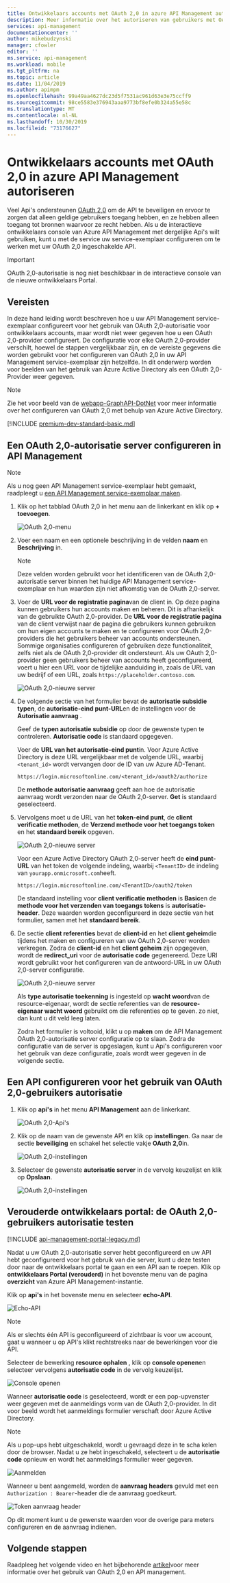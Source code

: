```yaml
---
title: Ontwikkelaars accounts met OAuth 2,0 in azure API Management autoriseren | Microsoft Docs
description: Meer informatie over het autoriseren van gebruikers met OAuth 2,0 in API Management.
services: api-management
documentationcenter: ''
author: mikebudzynski
manager: cfowler
editor: ''
ms.service: api-management
ms.workload: mobile
ms.tgt_pltfrm: na
ms.topic: article
ms.date: 11/04/2019
ms.author: apimpm
ms.openlocfilehash: 99a49aa4627dc23d5f7531ac961d63e3e75ccff9
ms.sourcegitcommit: 98ce5583e376943aaa9773bf8efe0b324a55e58c
ms.translationtype: MT
ms.contentlocale: nl-NL
ms.lasthandoff: 10/30/2019
ms.locfileid: "73176627"
---
```

# <a name="how-to-authorize-developer-accounts-using-oauth-20-in-azure-api-management"></a>Ontwikkelaars accounts met OAuth 2,0 in azure API Management autoriseren

Veel Api's ondersteunen [OAuth 2,0](https://oauth.net/2/) om de API te beveiligen en ervoor te zorgen dat alleen geldige gebruikers toegang hebben, en ze hebben alleen toegang tot bronnen waarvoor ze recht hebben. Als u de interactieve ontwikkelaars console van Azure API Management met dergelijke Api's wilt gebruiken, kunt u met de service uw service-exemplaar configureren om te werken met uw OAuth 2,0 ingeschakelde API.

> [!IMPORTANT]
> OAuth 2,0-autorisatie is nog niet beschikbaar in de interactieve console van de nieuwe ontwikkelaars Portal.

## <a name="prerequisites"> </a>Vereisten

In deze hand leiding wordt beschreven hoe u uw API Management service-exemplaar configureert voor het gebruik van OAuth 2,0-autorisatie voor ontwikkelaars accounts, maar wordt niet weer gegeven hoe u een OAuth 2,0-provider configureert. De configuratie voor elke OAuth 2,0-provider verschilt, hoewel de stappen vergelijkbaar zijn, en de vereiste gegevens die worden gebruikt voor het configureren van OAuth 2,0 in uw API Management service-exemplaar zijn hetzelfde. In dit onderwerp worden voor beelden van het gebruik van Azure Active Directory als een OAuth 2,0-Provider weer gegeven.

> [!NOTE]
> Zie het voor beeld van de [webapp-GraphAPI-DotNet][WebApp-GraphAPI-DotNet] voor meer informatie over het configureren van OAuth 2,0 met behulp van Azure Active Directory.

[!INCLUDE [premium-dev-standard-basic.md](../../includes/api-management-availability-premium-dev-standard-basic.md)]

## <a name="step1"> </a>Een OAuth 2,0-autorisatie server configureren in API Management

> [!NOTE]
> Als u nog geen API Management service-exemplaar hebt gemaakt, raadpleegt u [een API Management service-exemplaar maken][Create an API Management service instance].

1. Klik op het tabblad OAuth 2,0 in het menu aan de linkerkant en klik op **+ toevoegen**.

    ![OAuth 2,0-menu](./media/api-management-howto-oauth2/oauth-01.png)

2. Voer een naam en een optionele beschrijving in de velden **naam** en **Beschrijving** in.

    > [!NOTE]
    > Deze velden worden gebruikt voor het identificeren van de OAuth 2,0-autorisatie server binnen het huidige API Management service-exemplaar en hun waarden zijn niet afkomstig van de OAuth 2,0-server.

3. Voer de **URL voor de registratie pagina**van de client in. Op deze pagina kunnen gebruikers hun accounts maken en beheren. Dit is afhankelijk van de gebruikte OAuth 2,0-provider. De **URL voor de registratie pagina** van de client verwijst naar de pagina die gebruikers kunnen gebruiken om hun eigen accounts te maken en te configureren voor OAuth 2,0-providers die het gebruikers beheer van accounts ondersteunen. Sommige organisaties configureren of gebruiken deze functionaliteit, zelfs niet als de OAuth 2,0-provider dit ondersteunt. Als uw OAuth 2,0-provider geen gebruikers beheer van accounts heeft geconfigureerd, voert u hier een URL voor de tijdelijke aanduiding in, zoals de URL van uw bedrijf of een URL, zoals `https://placeholder.contoso.com`.

    ![OAuth 2,0-nieuwe server](./media/api-management-howto-oauth2/oauth-02.png)

4. De volgende sectie van het formulier bevat de **autorisatie subsidie typen**, de **autorisatie-eind punt-URL**en de instellingen voor de **Autorisatie aanvraag** .

    Geef de **typen autorisatie subsidie** op door de gewenste typen te controleren. **Autorisatie code** is standaard opgegeven.

    Voer de **URL van het autorisatie-eind punt**in. Voor Azure Active Directory is deze URL vergelijkbaar met de volgende URL, waarbij `<tenant_id>` wordt vervangen door de ID van uw Azure AD-Tenant.

    `https://login.microsoftonline.com/<tenant_id>/oauth2/authorize`

    De **methode autorisatie aanvraag** geeft aan hoe de autorisatie aanvraag wordt verzonden naar de OAuth 2,0-server. **Get** is standaard geselecteerd.

5. Vervolgens moet u de URL van het **token-eind punt**, de **client verificatie methoden**, de **Verzend methode voor het toegangs token** en het **standaard bereik** opgeven.

    ![OAuth 2,0-nieuwe server](./media/api-management-howto-oauth2/oauth-03.png)

    Voor een Azure Active Directory OAuth 2,0-server heeft de **eind punt-URL** van het token de volgende indeling, waarbij `<TenantID>` de indeling van `yourapp.onmicrosoft.com`heeft.

    `https://login.microsoftonline.com/<TenantID>/oauth2/token`

    De standaard instelling voor **client verificatie methoden** is **Basic**en de **methode voor het verzenden van toegangs tokens** is **autorisatie-header**. Deze waarden worden geconfigureerd in deze sectie van het formulier, samen met het **standaard bereik**.

6. De sectie **client referenties** bevat de **client-id** en het **client geheim**die tijdens het maken en configureren van uw OAuth 2,0-server worden verkregen. Zodra de **client-id** en het **client geheim** zijn opgegeven, wordt de **redirect_uri** voor de **autorisatie code** gegenereerd. Deze URI wordt gebruikt voor het configureren van de antwoord-URL in uw OAuth 2,0-server configuratie.

    ![OAuth 2,0-nieuwe server](./media/api-management-howto-oauth2/oauth-04.png)

    Als **type autorisatie toekenning** is ingesteld op **wacht woord**van de resource-eigenaar, wordt de sectie referenties van de **resource-eigenaar wacht woord** gebruikt om die referenties op te geven. zo niet, dan kunt u dit veld leeg laten.

    Zodra het formulier is voltooid, klikt u op **maken** om de API Management OAuth 2,0-autorisatie server configuratie op te slaan. Zodra de configuratie van de server is opgeslagen, kunt u Api's configureren voor het gebruik van deze configuratie, zoals wordt weer gegeven in de volgende sectie.

## <a name="step2"> </a>Een API configureren voor het gebruik van OAuth 2,0-gebruikers autorisatie

1. Klik op **api's** in het menu **API Management** aan de linkerkant.

    ![OAuth 2,0-Api's](./media/api-management-howto-oauth2/oauth-05.png)

2. Klik op de naam van de gewenste API en klik op **instellingen**. Ga naar de sectie **beveiliging** en schakel het selectie vakje **OAuth 2,0**in.

    ![OAuth 2,0-instellingen](./media/api-management-howto-oauth2/oauth-06.png)

3. Selecteer de gewenste **autorisatie server** in de vervolg keuzelijst en klik op **Opslaan**.

    ![OAuth 2,0-instellingen](./media/api-management-howto-oauth2/oauth-07.png)

## <a name="step3"> </a>Verouderde ontwikkelaars portal: de OAuth 2,0-gebruikers autorisatie testen

[!INCLUDE [api-management-portal-legacy.md](../../includes/api-management-portal-legacy.md)]

Nadat u uw OAuth 2,0-autorisatie server hebt geconfigureerd en uw API hebt geconfigureerd voor het gebruik van die server, kunt u deze testen door naar de ontwikkelaars portal te gaan en een API aan te roepen. Klik op **ontwikkelaars Portal (verouderd)** in het bovenste menu van de pagina **overzicht** van Azure API Management-instantie.

Klik op **api's** in het bovenste menu en selecteer **echo-API**.

![Echo-API][api-management-apis-echo-api]

> [!NOTE]
> Als er slechts één API is geconfigureerd of zichtbaar is voor uw account, gaat u wanneer u op API's klikt rechtstreeks naar de bewerkingen voor die API.

Selecteer de bewerking **resource ophalen** , klik op **console openen**en selecteer vervolgens **autorisatie code** in de vervolg keuzelijst.

![Console openen][api-management-open-console]

Wanneer **autorisatie code** is geselecteerd, wordt er een pop-upvenster weer gegeven met de aanmeldings vorm van de OAuth 2,0-provider. In dit voor beeld wordt het aanmeldings formulier verschaft door Azure Active Directory.

> [!NOTE]
> Als u pop-ups hebt uitgeschakeld, wordt u gevraagd deze in te scha kelen door de browser. Nadat u ze hebt ingeschakeld, selecteert u de **autorisatie code** opnieuw en wordt het aanmeldings formulier weer gegeven.

![Aanmelden][api-management-oauth2-signin]

Wanneer u bent aangemeld, worden de **aanvraag headers** gevuld met een `Authorization : Bearer`-header die de aanvraag goedkeurt.

![Token aanvraag header][api-management-request-header-token]

Op dit moment kunt u de gewenste waarden voor de overige para meters configureren en de aanvraag indienen.

## <a name="next-steps"></a>Volgende stappen

Raadpleeg het volgende video en het bijbehorende [artikel](api-management-howto-protect-backend-with-aad.md)voor meer informatie over het gebruik van OAuth 2,0 en API management.

[api-management-oauth2-signin]: ./media/api-management-howto-oauth2/api-management-oauth2-signin.png
[api-management-request-header-token]: ./media/api-management-howto-oauth2/api-management-request-header-token.png
[api-management-open-console]: ./media/api-management-howto-oauth2/api-management-open-console.png
[api-management-apis-echo-api]: ./media/api-management-howto-oauth2/api-management-apis-echo-api.png

[How to add operations to an API]: api-management-howto-add-operations.md
[How to add and publish a product]: api-management-howto-add-products.md
[Monitoring and analytics]: api-management-monitoring.md
[Add APIs to a product]: api-management-howto-add-products.md#add-apis
[Publish a product]: api-management-howto-add-products.md#publish-product
[Get started with Azure API Management]: get-started-create-service-instance.md
[API Management policy reference]: api-management-policy-reference.md
[Caching policies]: api-management-policy-reference.md#caching-policies
[Create an API Management service instance]: get-started-create-service-instance.md

[https://oauth.net/2/]: https://oauth.net/2/
[WebApp-GraphAPI-DotNet]: https://github.com/AzureADSamples/WebApp-GraphAPI-DotNet

[Prerequisites]: #prerequisites
[Configure an OAuth 2.0 authorization server in API Management]: #step1
[Configure an API to use OAuth 2.0 user authorization]: #step2
[Test the OAuth 2.0 user authorization in the Developer Portal]: #step3
[Next steps]: #next-steps


